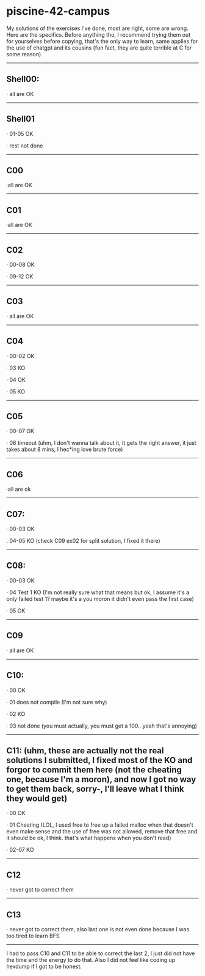 # piscine-42-campus

My solutions of the exercises I've done, most are right, some are wrong. Here are the specifics.
Before anything tho, I recommend trying them out for yourselves before copying, that's the only way to learn, same applies for the use of chatgpt and its cousins (fun fact, they are quite terrible at C for some reason).


-----------------------------------------------------------------------------------------------------------------


## Shell00:

· all are OK


-----------------------------------------------------------------------------------------------------------------


## Shell01

· 01-05 OK

· rest not done


-----------------------------------------------------------------------------------------------------------------


## C00

·all are OK


-----------------------------------------------------------------------------------------------------------------


## C01

·all are OK


-----------------------------------------------------------------------------------------------------------------


## C02

· 00-08 OK

· 09-12 OK


-----------------------------------------------------------------------------------------------------------------


## C03

· all are OK


-----------------------------------------------------------------------------------------------------------------


## C04

· 00-02 OK

· 03 KO

· 04 OK

· 05 KO


-----------------------------------------------------------------------------------------------------------------


## C05

· 00-07 OK

· 08 timeout (uhm, I don't wanna talk about it, it gets the right answer, it just takes about 8 mins, I hec*ing love brute force)


-----------------------------------------------------------------------------------------------------------------


## C06

·all are ok


-----------------------------------------------------------------------------------------------------------------


## C07:

· 00-03 OK

. 04-05 KO (check C09 ex02 for split solution, I fixed it there)


-----------------------------------------------------------------------------------------------------------------


## C08:

· 00-03 OK

· 04 Test 1 KO (I'm not really sure what that means but ok, I assume it's a only failed test 1? maybe it's a you moron it didn't even pass the first case)

· 05 OK


-----------------------------------------------------------------------------------------------------------------


## C09

· all are OK


-----------------------------------------------------------------------------------------------------------------


## C10:

· 00 OK

· 01 does not compile (I'm not sure why)

· 02 KO

· 03 not done (you must actually, you must get a 100.. yeah that's annoying)


-----------------------------------------------------------------------------------------------------------------


## C11: (uhm, these are actually not the real solutions I submitted, I fixed most of the KO and forgor to commit them here (not the cheating one, because I'm a moron), and now I got no way to get them back, sorry-, I'll leave what I think they would get)

· 00 OK

· 01 Cheating (LOL, I used free to free up a failed malloc when that doesn't even make sense and the use of free was not allowed, remove that free and it should be ok, I think. that's what happens when you don't read)

· 02-07 KO


-----------------------------------------------------------------------------------------------------------------


## C12

· never got to correct them


-----------------------------------------------------------------------------------------------------------------


## C13

· never got to correct them, also last one is not even done because I was too tired to learn BFS


-----------------------------------------------------------------------------------------------------------------


I had to pass C10 and C11 to be able to correct the last 2, I just did not have the time and the energy to do that. Also I did not feel like coding up hexdump if I got to be honest.


